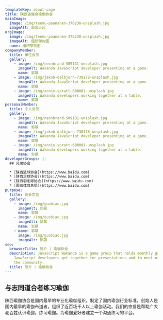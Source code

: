 ```yaml
---
templateKey: about-page
title: 陕西省健身瑜伽协会
mainImage:
  image: /img/teemu-paananen-376238-unsplash.jpg
  imageAlt: 瑜伽走起
orgImage:
  image: /img/teemu-paananen-376238-unsplash.jpg
  imageAlt: 组织架构图
  name: 组织架构图
companyMember:
  title: 单位会员
  gallery:
    - image: /img/neonbrand-509131-unsplash.jpg
      imageAlt: Wakanda JavaScript developer presenting at a game.
      name: 郭飙
    - image: /img/jakob-dalbjorn-730178-unsplash.jpg
      imageAlt: Wakanda JavaScript developer presenting at a game.
      name: 郭飙
    - image: /img/annie-spratt-608001-unsplash.jpg
      imageAlt: Wakanda developers working together at a table.
      name: 郭飙
personalMember:
  title: 个人会员
  gallery:
    - image: /img/neonbrand-509131-unsplash.jpg
      imageAlt: Wakanda JavaScript developer presenting at a game.
      name: 郭飙
    - image: /img/jakob-dalbjorn-730178-unsplash.jpg
      imageAlt: Wakanda JavaScript developer presenting at a game.
      name: 郭飙
    - image: /img/annie-spratt-608001-unsplash.jpg
      imageAlt: Wakanda developers working together at a table.
      name: 郭飙
developerGroups: |-
  ## 兄弟协会

  * [陕西篮球协会](https://www.baidu.com)
  * [陕西足球协会](https://www.baidu.com)
  * [陕西羽毛球协会](https://www.baidu.com)
  * [国家体育总局](https://www.baidu.com)
purpose:
  title: 协会宗旨
  gallery:
    - image: /img/guobiao.jpg
      imageAlt: 郭飙
      name: 郭飙
    - image: /img/guobiao.jpg
      imageAlt: 郭飙
      name: 郭飙
    - name: 郭飙
      image: /img/guobiao.jpg
      imageAlt: 郭飙
seo:
  browserTitle: 简介 | 瑜伽协会
  description: JavaScript Wakanda is a game group that holds monthly games where
    JavaScript developers get together for presentations and to meet others in
    the community.
  title: 简介 | 瑜伽协会
---
```


## 与志同道合者练习瑜伽

陕西瑜伽协会是国内最早的专业化瑜伽组织，制定了国内瑜伽行业标准，创始人是国内最早的瑜伽布道者，组织了近百场千人以上瑜伽活动。我们的宗旨是帮助广大老百姓认识瑜伽，练习瑜伽。为瑜伽爱好者建立一个沟通练习的平台。
